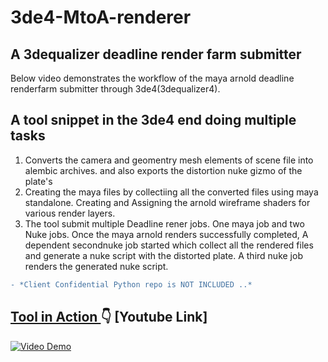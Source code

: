 # 3de4-MtoA-renderer

## A  3dequalizer deadline render farm submitter

Below video demonstrates the workflow of the maya arnold deadline renderfarm submitter through 3de4(3dequalizer4).

## A tool snippet in the 3de4 end doing multiple tasks  


1. Converts the camera and geomentry mesh elements of scene file into alembic archives. and also exports the distortion nuke gizmo of the plate's
2. Creating the maya files by collectiing all the converted files using maya standalone. 
Creating and Assigning the arnold wireframe shaders for various render layers.
3. The tool submit multiple Deadline rener jobs. One maya job and two Nuke jobs. 
   Once the maya arnold renders successfully completed, A dependent secondnuke job started which collect all the rendered files 
   and generate a nuke script with the distorted plate.  A third nuke job renders the generated nuke script. 
    
```diff
- *Client Confidential Python repo is NOT INCLUDED ..*
```
## <ins> Tool in Action </ins> :point_down: [Youtube Link]

[![Video Demo](https://img.youtube.com/vi/diug0lMhQpE/0.jpg)](https://www.youtube.com/watch?v=diug0lMhQpE)
